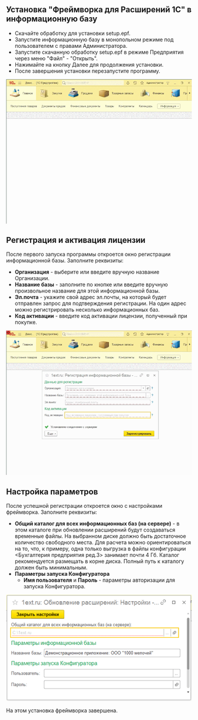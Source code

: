 ## Установка "Фреймворка для Расширений 1С" в информационную базу

- Скачайте обработку для установки setup.epf.
- Запустите информационную базу в монопольном режиме под пользователем с правами Администратора.
- Запустите скачанную обработку setup.epf в режиме Предприятия через меню "Файл" - "Открыть". 
- Нажимайте на кнопку Далее для продолжения установки.
- После завершения установки перезапустите программу.

![Screenshot](img/Установка.gif)

## Регистрация и активация лицензии

После первого запуска программы откроется окно регистрации информационной базы. Заполните реквизиты:

- **Организация**  - выберите или введите вручную название Организации.
- **Название базы** - заполните по кнопке или введите вручную произвольное название для этой информационной базы.
- **Эл.почта** - укажите свой адрес эл.почты, на который будет отправлен запрос для подтверждения регистрации. На один адрес можно регистрировать несколько информационных баз.
- **Код активации** - введите код активации лицензии, полученный при покупке.

![Screenshot](img/Регистрация.gif)

## Настройка параметров

После успешной регистрации откроется окно с настройками фреймворка. Заполните реквизиты:

- **Общий каталог для всех информационных баз (на сервере)**  - в этом каталоге при обновлении расширений будут создаваться временные файлы. На выбранном диске должно быть достаточное количество свободного места. Для расчета можно ориентироваться на то, что, к примеру, одна только выгрузка в файлы конфигурации <Бухгалтерия предприятия ред.3> занимает почти 4 Гб. Каталог рекомендуется размещать в корне диска. Полный путь к каталогу должен быть минимальным. 
- **Параметры запуска Конфигуратора** 
    - **Имя пользователя** и **Пароль** - параметры авторизации для запуска Конфигуратора.

![Screenshot](img/Параметры.png)

На этом установка фреймворка завершена.